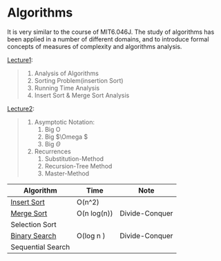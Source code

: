 # Algorithms
It is very similar to the course of MIT6.046J. The study of algorithms has been applied in a number of different  domains, and to introduce formal concepts of measures of complexity and algorithms analysis.

[Lecture1](https://github.com/nothairyyq/Algorithms/blob/main/6.046J%20%20Lec01.pdf): 

> 1.  Analysis of Algorithms
> 2. Sorting Problem(insertion Sort)
> 3. Running Time Analysis
> 4. Insert Sort & Merge Sort Analysis

[Lecture2](https://github.com/nothairyyq/Algorithms/blob/main/6.046J%20%20Lec02.pdf): 

> 1. Asymptotic Notation:
>    1. Big O
>    2. Big $\Omega $
>    3. Big $\Theta$
> 2. Recurrences
>    1. Substitution-Method
>    2. Recursion-Tree Method
>    3. Master-Method



| Algorithm     |  Time    |  Note    |
| ---- | ---- | ---- |
|  [Insert Sort](https://github.com/nothairyyq/Algorithms/blob/main/insertionSort.py)    | O(n^2)      |      |
|  [Merge Sort](https://github.com/nothairyyq/Algorithms/blob/main/mergeSort.py)    | O(n log(n))     |  Divide-Conquer    |
| Selection Sort      |     |      |
|  [Binary Search](https://github.com/nothairyyq/Algorithms/blob/main/binarySearch)    |  O(log n )    |   Divide-Conquer   |
|  Sequential Search    |      |      |
